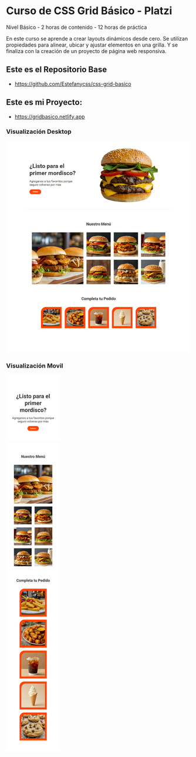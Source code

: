 # Curso de CSS Grid Básico - Platzi
Nivel Básico - 2 horas de contenido - 12 horas de práctica

En este curso se aprende a crear layouts dinámicos desde cero. Se utilizan propiedades para alinear, ubicar y ajustar elementos en una grilla. Y se finaliza con la creación de un proyecto de página web responsiva.

## Este es el Repositorio Base
- https://github.com/Estefanycss/css-grid-basico

## Este es mi Proyecto:
- https://gridbasico.netlify.app

### Visualización Desktop
![vista desktop de website hecho con grid basico](vistaDesktopGridBasico.png)

### Visualización Movil
![vista movil de website hecho con grid basico](vistaMovilGridBasico.png)
